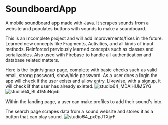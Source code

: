 # SoundboardApp
A mobile soundboard app made with Java. It scrapes sounds from a website and populates buttons with sounds to make a soundboard.

This is an incomplete project and will add improvements/fixes in the future.
Learned new concepts like Fragments, Activities, and all kinds of input methods.
Reinforced previously learned concepts such as classes and serializables.
Also used with Firebase to handle all authentication and database related matters.

Here is the login/signup page, complete with basic checks such as valid email, strong password, show/hide password.
As a user does a login the app will check if the user exists and allow entry. Likewise, with a signup, it will check if that user has already existed.
![studio64_MDAiHUMSYG](https://github.com/DeoDurant/SoundboardApp/assets/83045996/52890b00-e272-43fb-9ce5-edb94d576069)
![studio64_BL41MuNqnb](https://github.com/DeoDurant/SoundboardApp/assets/83045996/89d91803-b82a-456d-be38-bf10fd062fa0)

Within the landing page, a user can make profiles to add their sound's into.

The search page scrapes data from a sound website and stores it as a button that can play sound.
![studio64_px0pJTXjyF](https://github.com/DeoDurant/SoundboardApp/assets/83045996/9d16c864-8999-42b2-84fb-5fd1d9557fe4)
